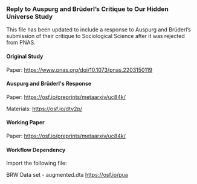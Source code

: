 ### Reply to Auspurg and Brüderl’s  Critique to Our Hidden Universe Study

This file has been updated to include a response to Auspurg and Brüderl’s submission of their critique to Sociological Science after it was rejected from PNAS.

#### Original Study 

Paper: https://www.pnas.org/doi/10.1073/pnas.2203150119

#### Auspurg and Brüderl's Response

Paper: https://osf.io/preprints/metaarxiv/uc84k/

Materials: https://osf.io/dtv2p/

#### Working Paper

Paper: https://osf.io/preprints/metaarxiv/uc84k/

#### Workflow Dependency

Import the following file:

BRW Data set - augmented.dta https://osf.io/pua
